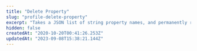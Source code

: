 ```yaml
---
title: "Delete Property"
slug: "profile-delete-property"
excerpt: "Takes a JSON list of string property names, and permanently removes the properties and their values from a profile."
hidden: false
createdAt: "2020-10-20T00:41:26.253Z"
updatedAt: "2023-09-08T15:38:21.144Z"
---
```

